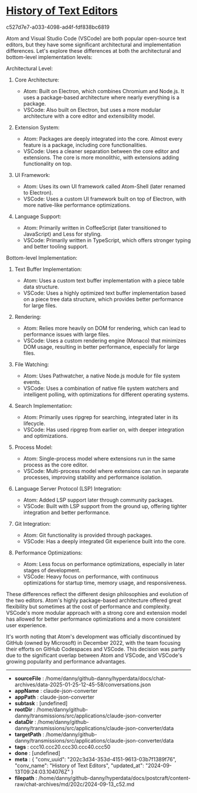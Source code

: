 # [History of Text Editors](https://claude.ai/chat/202c3d34-353d-4151-9613-03b7f1389f76)

c527d7e7-a033-4098-ad4f-fdf838bc6819

 Atom and Visual Studio Code (VSCode) are both popular open-source text editors, but they have some significant architectural and implementation differences. Let's explore these differences at both the architectural and bottom-level implementation levels:

Architectural Level:

1. Core Architecture:
   - Atom: Built on Electron, which combines Chromium and Node.js. It uses a package-based architecture where nearly everything is a package.
   - VSCode: Also built on Electron, but uses a more modular architecture with a core editor and extensibility model.

2. Extension System:
   - Atom: Packages are deeply integrated into the core. Almost every feature is a package, including core functionalities.
   - VSCode: Uses a cleaner separation between the core editor and extensions. The core is more monolithic, with extensions adding functionality on top.

3. UI Framework:
   - Atom: Uses its own UI framework called Atom-Shell (later renamed to Electron).
   - VSCode: Uses a custom UI framework built on top of Electron, with more native-like performance optimizations.

4. Language Support:
   - Atom: Primarily written in CoffeeScript (later transitioned to JavaScript) and Less for styling.
   - VSCode: Primarily written in TypeScript, which offers stronger typing and better tooling support.

Bottom-level Implementation:

1. Text Buffer Implementation:
   - Atom: Uses a custom text buffer implementation with a piece table data structure.
   - VSCode: Uses a highly optimized text buffer implementation based on a piece tree data structure, which provides better performance for large files.

2. Rendering:
   - Atom: Relies more heavily on DOM for rendering, which can lead to performance issues with large files.
   - VSCode: Uses a custom rendering engine (Monaco) that minimizes DOM usage, resulting in better performance, especially for large files.

3. File Watching:
   - Atom: Uses Pathwatcher, a native Node.js module for file system events.
   - VSCode: Uses a combination of native file system watchers and intelligent polling, with optimizations for different operating systems.

4. Search Implementation:
   - Atom: Primarily uses ripgrep for searching, integrated later in its lifecycle.
   - VSCode: Has used ripgrep from earlier on, with deeper integration and optimizations.

5. Process Model:
   - Atom: Single-process model where extensions run in the same process as the core editor.
   - VSCode: Multi-process model where extensions can run in separate processes, improving stability and performance isolation.

6. Language Server Protocol (LSP) Integration:
   - Atom: Added LSP support later through community packages.
   - VSCode: Built with LSP support from the ground up, offering tighter integration and better performance.

7. Git Integration:
   - Atom: Git functionality is provided through packages.
   - VSCode: Has a deeply integrated Git experience built into the core.

8. Performance Optimizations:
   - Atom: Less focus on performance optimizations, especially in later stages of development.
   - VSCode: Heavy focus on performance, with continuous optimizations for startup time, memory usage, and responsiveness.

These differences reflect the different design philosophies and evolution of the two editors. Atom's highly package-based architecture offered great flexibility but sometimes at the cost of performance and complexity. VSCode's more modular approach with a strong core and extension model has allowed for better performance optimizations and a more consistent user experience.

It's worth noting that Atom's development was officially discontinued by GitHub (owned by Microsoft) in December 2022, with the team focusing their efforts on GitHub Codespaces and VSCode. This decision was partly due to the significant overlap between Atom and VSCode, and VSCode's growing popularity and performance advantages.

---

* **sourceFile** : /home/danny/github-danny/hyperdata/docs/chat-archives/data-2025-01-25-12-45-58/conversations.json
* **appName** : claude-json-converter
* **appPath** : claude-json-converter
* **subtask** : [undefined]
* **rootDir** : /home/danny/github-danny/transmissions/src/applications/claude-json-converter
* **dataDir** : /home/danny/github-danny/transmissions/src/applications/claude-json-converter/data
* **targetPath** : /home/danny/github-danny/transmissions/src/applications/claude-json-converter/data
* **tags** : ccc10.ccc20.ccc30.ccc40.ccc50
* **done** : [undefined]
* **meta** : {
  "conv_uuid": "202c3d34-353d-4151-9613-03b7f1389f76",
  "conv_name": "History of Text Editors",
  "updated_at": "2024-09-13T09:24:03.104076Z"
}
* **filepath** : /home/danny/github-danny/hyperdata/docs/postcraft/content-raw/chat-archives/md/202c/2024-09-13_c52.md